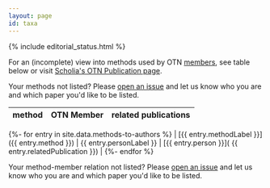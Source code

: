 ```yaml
---
layout: page
id: taxa
---
```


{% include editorial_status.html %}

For an (incomplete) view into methods used by OTN [members](/members), see table below or visit [Scholia's OTN Publication page](https://scholia.toolforge.org/organization/Q112326635).

Your methods not listed? Please [open an issue](https://github.com/open-traits-network/open-traits-network.github.io/issues/open) and let us know who you are and which paper you'd like to be listed. 

|method|OTN Member|related publications|
|---|---|---|
{%- for entry in site.data.methods-to-authors %}
  | [{{ entry.methodLabel }}]({{ entry.method }}) | {{ entry.personLabel }} | [{{ entry.person }}]( {{ entry.relatedPublication }}) |
{%- endfor %}

Your method-member relation not listed? Please [open an issue](https://github.com/open-traits-network/open-traits-network.github.io/issues/open) and let us know who you are and which paper you'd like to be listed. 
